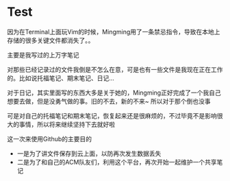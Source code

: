 # Test

因为在Terminal上面玩Vim的时候，Mingming用了一条禁忌指令，导致在本地上存储的很多关键文件都消失了。。

主要是我写过的上万字笔记

对那些已经记录过的文件我倒是不怎么在意，可是也有一些文件是我现在正在工作的。比如说托福笔记、期末笔记、日记...

对于日记，其实里面写的东西大多是关于她的，Mingming正好完成了一个我自己想要去做，但是没勇气做的事。旧的不去，新的不来~ 所以对于那个倒也没事

可是对自己的托福笔记和期末笔记，恢复起来还是很麻烦的，不过毕竟不是影响很大的事情，所以将来继续坚持下去就好啦

这一次来使用Github的主要目的
* 一是为了讲文件保存到云上面，以防再次发生数据丢失
* 二是为了和自己的ACM队友们，利用这个平台，再次开始一起维护一个共享笔记


